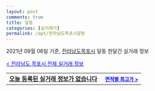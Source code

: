 ```yaml
---
layout: post
comments: true
title: 달동
categories: [실거래가]
permalink: /apt/전라남도목포시달동
---
```


2021년 09월 06일 기준, <a href="/apt/전라남도목포시">전라남도목포시</a> 달동 한달간 실거래 정보

<a style="color: blue;" href="/apt/전라남도목포시">< 전라남도 목포시 전체 실거래 정보</a>
<!---- start ---->
<table>
  <tr>
    <td colspan="4" style="font-weight: bold;"><a href="/apt/전라남도목포시달동{name_without_space}">오늘 등록된 실거래 정보가 없습니다</a> &nbsp;&nbsp;&nbsp; <a style="color: blue; font-size: smaller;" href="/apt/전라남도목포시달동{name_without_space}">면적별 최고가 ></a></td>
  </tr>
    
</table>
<!---- end ---->
    